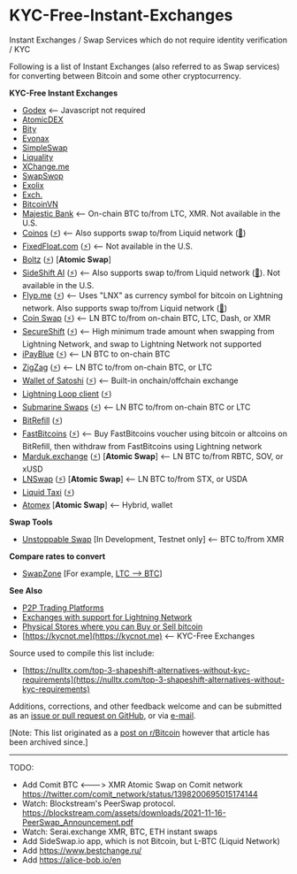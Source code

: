 # KYC-Free-Instant-Exchanges
Instant Exchanges / Swap Services which do not require identity verification / KYC

Following is a list of Instant Exchanges (also referred to as Swap services) for converting between Bitcoin and some other cryptocurrency.

**KYC-Free Instant Exchanges**

- [Godex](https://godex.io/) <-- Javascript not required
- [AtomicDEX](https://app.atomicdex.io)
- [Bity](https://bity.com/exchange)
- [Evonax](https://www.evonax.com/)
- [SimpleSwap](https://simpleswap.io/)
- [Liquality](https://liquality.io/swaps)
- [XChange.me](https://xchange.me/)
- [SwapSwop](https://SwapSwop.io)
- [Exolix](https://exolix.com/exchange)
- [Exch.](https://exch.cx)
- [BitcoinVN](https://bitcoinvn.io)
- [Majestic Bank](https://MajesticBank.sc) <-- On-chain BTC to/from LTC, XMR. Not available in the U.S.
- [Coinos](https://coinos.io) ([⚡](https://lightningnetworkstores.com/wallets)) <-- Also supports swap to/from Liquid network ([🌊](https://help.blockstream.com/hc/en-us/articles/900000633526-Where-can-I-get-a-Liquid-wallet-))
- [FixedFloat.com](https://fixedfloat.com/) ([⚡](https://lightningnetworkstores.com/wallets)) <-- Not available in the U.S.
- [Boltz](https://boltz.exchange/) ([⚡](https://lightningnetworkstores.com/wallets)) [**Atomic Swap**]
- [SideShift AI](https://sideshift.ai/) ([⚡](https://lightningnetworkstores.com/wallets)) <-- Also supports swap to/from Liquid network ([🌊](https://help.blockstream.com/hc/en-us/articles/900000633526-Where-can-I-get-a-Liquid-wallet-)). Not available in the U.S.
- [Flyp.me](https://flyp.me/) ([⚡](https://lightningnetworkstores.com/wallets)) <-- Uses "LNX" as currency symbol for bitcoin on Lightning network. Also supports swap to/from Liquid network ([🌊](https://help.blockstream.com/hc/en-us/articles/900000633526-Where-can-I-get-a-Liquid-wallet-))
- [Coin Swap](https://coinswap.click/) ([⚡](https://lightningnetworkstores.com/wallets)) <-- LN BTC to/from on-chain BTC, LTC, Dash, or XMR
- [SecureShift](https://secureshift.io/) ([⚡](https://lightningnetworkstores.com/wallets)) <-- High minimum trade amount when swapping from Lightning Network, and swap to Lightning Network not supported
- [iPayBlue](https://www.ipayblue.com/ipb/def/ln-swap-form) ([⚡](https://lightningnetworkstores.com/wallets)) <-- LN BTC to on-chain BTC
- [ZigZag](https://zigzag.io/) ([⚡](https://lightningnetworkstores.com/wallets)) <-- LN BTC to/from on-chain BTC, or LTC
- [Wallet of Satoshi](https://walletofsatoshi.com/) ([⚡](https://lightningnetworkstores.com/wallets)) <-- Built-in onchain/offchain exchange
- [Lightning Loop client](https://github.com/lightninglabs/loop) ([⚡](https://lightningnetworkstores.com/wallets))
- [Submarine Swaps](http://submarineswaps.org/) ([⚡](https://lightningnetworkstores.com/wallets)) <-- LN BTC to/from on-chain BTC or LTC
- [BitRefill](https://www.bitrefill.com/buy/lightning-channel) ([⚡](https://lightningnetworkstores.com/wallets))
- [FastBitcoins](https://fastbitcoins.com/) ([⚡](https://lightningnetworkstores.com/wallets)) <-- Buy FastBitcoins voucher using bitcoin or altcoins on BitRefill, then withdraw from FastBitcoins using Lightning network
- [Marduk.exchange](https://www.marduk.exchange) ([⚡](https://lightningnetworkstores.com/wallets)) [**Atomic Swap**] <-- LN BTC to/from RBTC, SOV, or xUSD
- [LNSwap](https://www.lnswap.org) ([⚡](https://lightningnetworkstores.com/wallets)) [**Atomic Swap**] <-- LN BTC to/from STX, or USDA
- [Liquid Taxi](https://liquid.taxi/) ([⚡](https://lightningnetworkstores.com/wallets))
- [Atomex](https://atomex.me/pairs) [**Atomic Swap**] <-- Hybrid, wallet

**Swap Tools**

- [Unstoppable Swap](https://github.com/UnstoppableSwap/unstoppableswap-gui) [In Development, Testnet only] <-- BTC to/from XMR

**Compare rates to convert**

- [SwapZone](https://swapzone.io/) [For example, [LTC --> BTC](https://swapzone.io/?from=ltc&to=btc)]

**See Also**

- [P2P Trading Platforms](https://cointastical.github.io/P2P-Trading-Exchanges)
- [Exchanges with support for Lightning Network](https://cointastical.github.io/Exchanges-With-LN)
- [Physical Stores where you can Buy or Sell bitcoin](https://cointastical.github.io/Physical-Locations-Bitcoin)
- [https://kycnot.me](https://kycnot.me) <-- KYC-Free Exchanges

Source used to compile this list include:

- [https://nulltx.com/top-3-shapeshift-alternatives-without-kyc-requirements](https://nulltx.com/top-3-shapeshift-alternatives-without-kyc-requirements)

Additions, corrections, and other feedback welcome and can be submitted as an [issue or pull request on GitHub](https://github.com/cointastical/KYC-Free-Instant-Exchanges), or via [e-mail](mailto://cointastical@gmail.com).

[Note: This list originated as a [post on r/Bitcoin](https://np.reddit.com/r/Bitcoin/comments/cd1fr8) however that article has been archived since.]

************************************************************************

TODO:

- Add Comit BTC <---> XMR Atomic Swap on Comit network https://twitter.com/comit_network/status/1398200695015174144
- Watch: Blockstream's PeerSwap protocol. https://blockstream.com/assets/downloads/2021-11-16-PeerSwap_Announcement.pdf
- Watch: Serai.exchange XMR, BTC, ETH instant swaps
- Add SideSwap.io app, which is not Bitcoin, but L-BTC (Liquid Network)
- Add https://www.bestchange.ru/
- Add https://alice-bob.io/en
